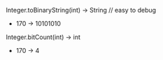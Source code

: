 Integer.toBinaryString(int) -> String // easy to debug
* 170 -> 10101010

Integer.bitCount(int) -> int 
* 170 -> 4
